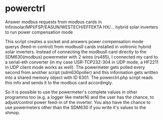 # powerctrl
Answer modbus requests from modbus cards in Infinisolar/MPI/FSP/EASUN/WESTECH/EFFEKTA HX/... hybrid solar inverters to run power compensation mode

This script creates a socket and answers power compensation mode querys (feed-in control) from modbusII cards installed in voltronic hybrid solar inverters.
Instead of connecting the modbusII card directly to the SDM630(modbus) powermeter with 2 wires (rs485), I connected my card to a serial-eth converter (in my case USR-TCP232-304 in UDP mode, a HF2211 in UDP client mode works as well).
The powermeter gets polled every second from another script (sdm630poller) and this information gets written into a shared memory object with ID 6301. The powerctrl.php script reads this info and sends it to the modbus card accordingly.

So it is possible to use the powermeter's complete values in other programms too (e.g. a logger like meterN) and the user has the chance, to adjust/control power feed-in of the inverter.
You also have the chance to use powermeters other than the SDM630 if you write it's values to the shmop.
